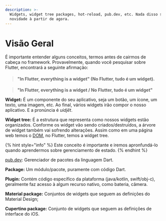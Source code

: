 ```yaml
---
description: >-
  Widgets, widget tree packages, hot-reload, pub.dev, etc. Nada disso será
  novidade à partir de agora.
---
```


# Visão Geral

É importante entender alguns conceitos, termos antes de cairmos de cabeça no framework. Provavelmente, quando você pesquisar sobre Flutter, encontrará a seguinte afirmação: 

> #### "In Flutter, everything is a widget" \(No Flutter, tudo é um widget\).

> **"In Flutter, everything is a widget / No Flutter, tudo é um widget"**

**Widget:** É um componente do seu aplicativo, seja um botão, um ícone, um texto, uma imagem, etc. Ao final, vários widgets irão compor o nosso aplicativo. E a pronúncia é _uidjêt_.

**Widget tree:** É a estrutura que representa como nossos widgets estão organizados. Conforme os widget vão sendo criados/destruídos, a árvore de widget também vai sofrendo alterações. Assim como em uma página web temos o [DOM](https://developer.mozilla.org/pt-BR/docs/DOM/Referencia_do_DOM), no Flutter, temos a widget tree.

{% hint style="info" %}
Este conceito é importante e iremos apronfundá-lo quando aprendermos sobre gerenciamento de estado.
{% endhint %}

[pub.dev](https://pub.dev): Gerenciador de pacotes da linguagem Dart.

**Package:** Um módulo/pacote, puramente com código Dart. 

**Plugin:** Contém código específico da plataforma \(java/kotlin, swift/obj-c\), geralmente faz acesso à algum recurso nativo, como bateria, câmera.

**Material package:** Conjuntos de widgets que seguem as definições do Material Design;

**Cupertino package:** Conjunto de widgets que seguem as definições de interface do iOS.

